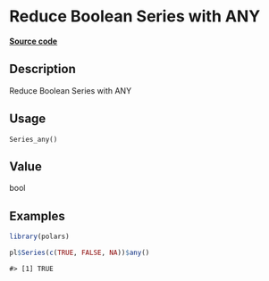 

# Reduce Boolean Series with ANY

[**Source code**](https://github.com/pola-rs/r-polars/tree/main/R/series__series.R#L652)

## Description

Reduce Boolean Series with ANY

## Usage

<pre><code class='language-R'>Series_any()
</code></pre>

## Value

bool

## Examples

``` r
library(polars)

pl$Series(c(TRUE, FALSE, NA))$any()
```

    #> [1] TRUE
